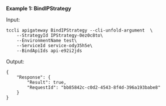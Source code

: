 **Example 1: BindIPStrategy**



Input: 

```
tccli apigateway BindIPStrategy --cli-unfold-argument  \
    --StrategyId IPStrategy-0ez0c8to\
    --EnvironmentName test\
    --ServiceId service-ody35h5e\
    --BindApiIds api-e92i2jds
```

Output: 
```
{
    "Response": {
        "Result": true,
        "RequestId": "bb85842c-c0d2-4543-8f4d-396a193babe8"
    }
}
```

